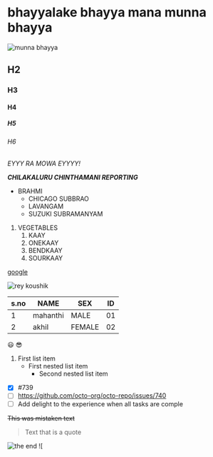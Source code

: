  # bhayyalake bhayya mana munna bhayya
 ![munna bhayya](https://www.indiafeeds.org/wp-content/uploads/2021/10/munna-tr.jpg)
 ## H2
 ### H3
 #### H4
 ##### H5
 ###### H6
 
 *EYYY RA MOWA EYYYY!*
  
 ***CHILAKALURU CHINTHAMANI REPORTING***
 
 * BRAHMI
    * CHICAGO SUBBRAO
    * LAVANGAM
    * SUZUKI SUBRAMANYAM
    
 1. VEGETABLES
    1. KAAY
    2. ONEKAAY
    3. BENDKAAY
    4. SOURKAAY

[google](nautil.us)


![rey koushik](https://i.ytimg.com/vi/PdVQ2Go7nHI/mqdefault.jpg)

s.no|NAME|SEX|ID
----|----|---|--
1|mahanthi|MALE|01
2|akhil|FEMALE|02

:smiley:
:sunglasses:

1. First list item
   - First nested list item
     - Second nested list item

- [x] #739
- [ ] https://github.com/octo-org/octo-repo/issues/740
- [ ] Add delight to the experience when all tasks are comple

~~This was mistaken text~~
> Text that is a quote

![the end](https://m.media-amazon.com/images/M/MV5BMjIxMjgxNTk0MF5BMl5BanBnXkFtZTgwNjIyOTg2MDE@._V1_.jpg)
![
